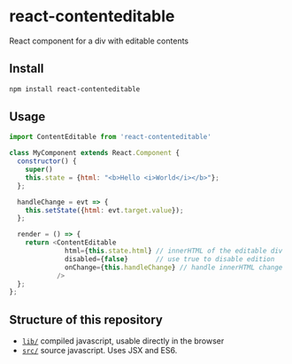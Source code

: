 react-contenteditable
=====================

React component for a div with editable contents

## Install

```sh
npm install react-contenteditable
```

## Usage

```javascript
import ContentEditable from 'react-contenteditable'

class MyComponent extends React.Component {
  constructor() {
    super()
    this.state = {html: "<b>Hello <i>World</i></b>"};
  };

  handleChange = evt => {
    this.setState({html: evt.target.value});
  };

  render = () => {
    return <ContentEditable
              html={this.state.html} // innerHTML of the editable div
              disabled={false}       // use true to disable edition
              onChange={this.handleChange} // handle innerHTML change
            />
  };
};
```

## Structure of this repository

 * [`lib/`](https://github.com/lovasoa/react-contenteditable/tree/master/lib) compiled javascript, usable directly in the browser
 * [`src/`](https://github.com/lovasoa/react-contenteditable/tree/master/src) source javascript. Uses JSX and ES6.


